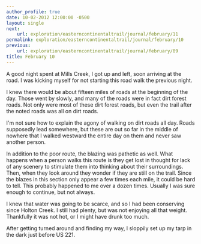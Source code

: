 ```yaml
---
author_profile: true
date: 10-02-2012 12:00:00 -0500
layout: single
next:
    url: exploration/easterncontinentaltrail/journal/february/11
permalink: exploration/easterncontinentaltrail/journal/february/10
previous:
    url: exploration/easterncontinentaltrail/journal/february/09
title: February 10
---
```

A good night spent at Mills Creek, I got up and left, soon arriving at the road. I was kicking myself for not starting this road walk the previous night.

I knew there would be about fifteen miles of roads at the beginning of the day. Those went by slowly, and many of the roads were in fact dirt forest roads. Not only were most of these dirt forest roads, but even the trail after the noted roads was all on dirt roads.

I'm not sure how to explain the agony of walking on dirt roads all day. Roads supposedly lead somewhere, but these are out so far in the middle of nowhere that I walked westward the entire day on them and never saw another person.

In addition to the poor route, the blazing was pathetic as well. What happens when a person walks this route is they get lost in thought for lack of any scenery to stimulate them into thinking about their surroundings. Then, when they look around they wonder if they are still on the trail. Since the blazes in this section only appear a few times each mile, it could be hard to tell. This probably happened to me over a dozen times. Usually I was sure enough to continue, but not always.

I knew that water was going to be scarce, and so I had been conserving since Holton Creek. I still had plenty, but was not enjoying all that weight. Thankfully it was not hot, or I might have drunk too much.

After getting turned around and finding my way, I sloppily set up my tarp in the dark just before US 221.